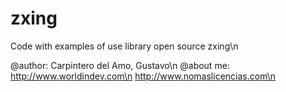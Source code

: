 zxing
=====

Code with examples of use library open source zxing\n

@author: Carpintero del Amo, Gustavo\n
@about me: 
  http://www.worldindev.com\n
  http://www.nomaslicencias.com\n
